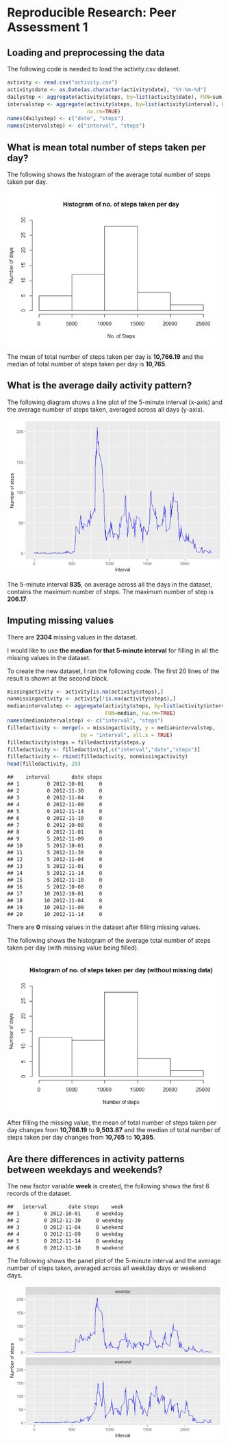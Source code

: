 # Reproducible Research: Peer Assessment 1


## Loading and preprocessing the data

The following code is needed to load the activity.csv dataset.


```r
activity <- read.csv("activity.csv")
activity$date <- as.Date(as.character(activity$date), "%Y-%m-%d")
dailystep <- aggregate(activity$steps, by=list(activity$date), FUN=sum)
intervalstep <- aggregate(activity$steps, by=list(activity$interval), FUN=mean, 
                          na.rm=TRUE)
names(dailystep) <- c("date", "steps")
names(intervalstep) <- c("interval", "steps")
```

## What is mean total number of steps taken per day?

The following shows the histogram of the average total number of steps taken 
per day.

![](PA1_template_files/figure-html/histogram-1.png)<!-- -->

The mean of total number of steps taken per day is 
**10,766.19** 
and the median of total number of steps taken per day is 
**10,765**.

## What is the average daily activity pattern?

The following diagram shows a line plot of the 5-minute interval (x-axis) and 
the average number of steps taken, averaged across all days (y-axis).

![](PA1_template_files/figure-html/lineplot-1.png)<!-- -->

The 5-minute interval **835**, on average across all the days 
in the dataset, contains the maximum number of steps. The maximum number of step
is **206.17**.

## Imputing missing values

There are **2304** missing values in the 
dataset.  

I would like to use **the median for that 5-minute interval** for filling in all
the missing values in the dataset.  

To create the new dataset, I ran the following code. The first 20 lines of the 
result is shown at the second block.


```r
missingactivity <- activity[is.na(activity$steps),]
nonmissingactivity <- activity[!is.na(activity$steps),]
medianintervalstep <- aggregate(activity$steps, by=list(activity$interval), 
                                FUN=median, na.rm=TRUE)
names(medianintervalstep) <- c("interval", "steps")
filledactivity <- merge(x = missingactivity, y = medianintervalstep, 
                        by = "interval", all.x = TRUE)
filledactivity$steps = filledactivity$steps.y
filledactivity <- filledactivity[,c("interval","date","steps")]
filledactivity <- rbind(filledactivity, nonmissingactivity)
head(filledactivity, 20)
```

```
##    interval       date steps
## 1         0 2012-10-01     0
## 2         0 2012-11-30     0
## 3         0 2012-11-04     0
## 4         0 2012-11-09     0
## 5         0 2012-11-14     0
## 6         0 2012-11-10     0
## 7         0 2012-10-08     0
## 8         0 2012-11-01     0
## 9         5 2012-11-09     0
## 10        5 2012-10-01     0
## 11        5 2012-11-30     0
## 12        5 2012-11-04     0
## 13        5 2012-11-01     0
## 14        5 2012-11-14     0
## 15        5 2012-11-10     0
## 16        5 2012-10-08     0
## 17       10 2012-10-01     0
## 18       10 2012-11-04     0
## 19       10 2012-11-09     0
## 20       10 2012-11-14     0
```
There are **0** missing 
values in the dataset after filling missing values. 

The following shows the histogram of the average total number of steps taken 
per day (with missing value being filled).

![](PA1_template_files/figure-html/filledhistogram-1.png)<!-- -->

After filling the missing value, 
the mean of total number of steps taken per day changes from 
**10,766.19** to 
**9,503.87** 
and the median of total number of steps taken per day changes from
**10,765** to
**10,395**.

## Are there differences in activity patterns between weekdays and weekends?

The new factor variable **week** is created, the following shows the first 6 
records of the dataset.


```
##   interval       date steps    week
## 1        0 2012-10-01     0 weekday
## 2        0 2012-11-30     0 weekday
## 3        0 2012-11-04     0 weekend
## 4        0 2012-11-09     0 weekday
## 5        0 2012-11-14     0 weekday
## 6        0 2012-11-10     0 weekend
```

The following shows the panel plot of the 5-minute interval and the average 
number of steps taken, averaged across all weekday days or weekend days.

![](PA1_template_files/figure-html/weekdayplot-1.png)<!-- -->
